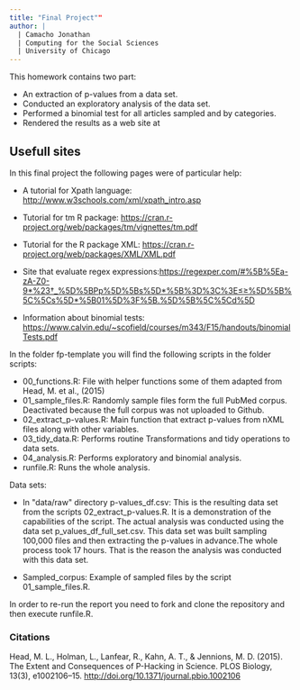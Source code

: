 ```yaml
---
title: "Final Project""
author: |
  | Camacho Jonathan
  | Computing for the Social Sciences
  | University of Chicago
---
```


This homework contains two part:

- An extraction of p-values from a data set. 
- Conducted an exploratory analysis of the data set. 
- Performed a binomial test for all articles sampled and by categories. 
- Rendered the results as a web site at 

## Usefull sites
In this final project the following pages were of particular help:

- A tutorial for Xpath language: http://www.w3schools.com/xml/xpath_intro.asp 
- Tutorial for tm R package: https://cran.r-project.org/web/packages/tm/vignettes/tm.pdf
- Tutorial for the R package XML: https://cran.r-project.org/web/packages/XML/XML.pdf
- Site that evaluate regex expressions:https://regexper.com/#%5B%5Ea-zA-Z0-9*%23†_%5D%5BPp%5D%5Bs%5D*%5B%3D%3C%3E≤≥%5D%5B%5C%5Cs%5D*%5B01%5D%3F%5B.%5D%5B%5C%5Cd%5D

- Information about binomial tests: https://www.calvin.edu/~scofield/courses/m343/F15/handouts/binomialTests.pdf

In the folder fp-template you will find the following scripts in the folder scripts:

- 00_functions.R: File with helper functions some of them adapted from Head, M. et al., (2015)
- 01_sample_files.R: Randomly sample files form the full PubMed corpus. Deactivated because the full corpus was not uploaded to Github. 
- 02_extract_p-values.R: Main function that extract p-values from nXML files along with other variables. 
- 03_tidy_data.R: Performs routine Transformations and tidy operations to data sets.
- 04_analysis.R: Performs exploratory and binomial analysis.  
- runfile.R: Runs the whole analysis.  

Data sets:

- In "data/raw" directory p-values_df.csv: This is the resulting data set from the scripts 02_extract_p-values.R. It is a demonstration of the capabilities of the script. The actual analysis was conducted using the data set p_values_df_full_set.csv. This data set was built sampling 100,000 files and then extracting the p-values in advance.The whole process took 17 hours. That is the reason the analysis was conducted with this data set.

- Sampled_corpus: Example of sampled files by the script 01_sample_files.R.

In order to re-run the report you need to fork and clone the repository and then execute runfile.R.

### Citations 

Head, M. L., Holman, L., Lanfear, R., Kahn, A. T., & Jennions, M. D. (2015). The Extent and Consequences of P-Hacking in Science. PLOS Biology, 13(3), e1002106–15. http://doi.org/10.1371/journal.pbio.1002106

